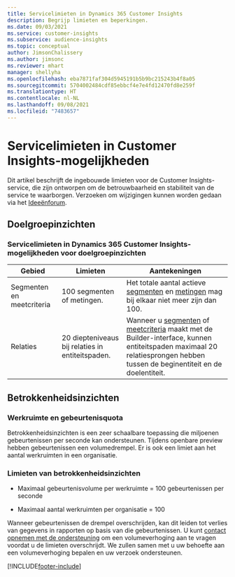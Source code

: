 ```yaml
---
title: Servicelimieten in Dynamics 365 Customer Insights
description: Begrijp limieten en beperkingen.
ms.date: 09/03/2021
ms.service: customer-insights
ms.subservice: audience-insights
ms.topic: conceptual
author: JimsonChalissery
ms.author: jimsonc
ms.reviewer: mhart
manager: shellyha
ms.openlocfilehash: eba7871faf304d5945191b5b9bc215243b4f8a05
ms.sourcegitcommit: 5704002484cdf85ebbcf4e7e4fd12470fd8e259f
ms.translationtype: HT
ms.contentlocale: nl-NL
ms.lasthandoff: 09/08/2021
ms.locfileid: "7483657"
---
```

# <a name="service-limits-in-customer-insights-capabilities"></a>Servicelimieten in Customer Insights-mogelijkheden

Dit artikel beschrijft de ingebouwde limieten voor de Customer Insights-service, die zijn ontworpen om de betrouwbaarheid en stabiliteit van de service te waarborgen. Verzoeken om wijzigingen kunnen worden gedaan via het [Ideeënforum](https://go.microsoft.com/fwlink/?linkid=2074172). 

## <a name="audience-insights"></a>Doelgroepinzichten

### <a name="service-limits-in-dynamics-365-customer-insights-audience-insights-capability"></a>Servicelimieten in Dynamics 365 Customer Insights-mogelijkheden voor doelgroepinzichten

| Gebied  | Limieten  | Aantekeningen |
|-------------|---------------------------------------------------------------------|---------------------------------------------------------------------|
| Segmenten en meetcriteria | 100 segmenten of metingen. | Het totale aantal actieve [segmenten](audience-insights/segments.md) en [metingen](audience-insights/measures.md) mag bij elkaar niet meer zijn dan 100.  |
| Relaties | 20 diepteniveaus bij relaties in entiteitspaden. | Wanneer u [segmenten](audience-insights/segments.md) of [meetcriteria](audience-insights/measures.md) maakt met de Builder-interface, kunnen entiteitspaden maximaal 20 relatiesprongen hebben tussen de beginentiteit en de doelentiteit.  |


## <a name="engagement-insights"></a>Betrokkenheidsinzichten

### <a name="workspace-and-event-quotas"></a>Werkruimte en gebeurtenisquota

Betrokkenheidsinzichten is een zeer schaalbare toepassing die miljoenen gebeurtenissen per seconde kan ondersteunen. Tijdens openbare preview hebben gebeurtenissen een volumedrempel. Er is ook een limiet aan het aantal werkruimten in een organisatie.

### <a name="engagement-insights-limits"></a>Limieten van betrokkenheidsinzichten

- Maximaal gebeurtenisvolume per werkruimte = 100 gebeurtenissen per seconde

- Maximaal aantal werkruimten per organisatie = 100

Wanneer gebeurtenissen de drempel overschrijden, kan dit leiden tot verlies van gegevens in rapporten op basis van die gebeurtenissen. U kunt [contact opnemen met de ondersteuning](https://go.microsoft.com/fwlink/?linkid=2145734) om een volumeverhoging aan te vragen voordat u de limieten overschrijdt. We zullen samen met u uw behoefte aan een volumeverhoging bepalen en uw verzoek ondersteunen.


[!INCLUDE[footer-include](includes/footer-banner.md)]